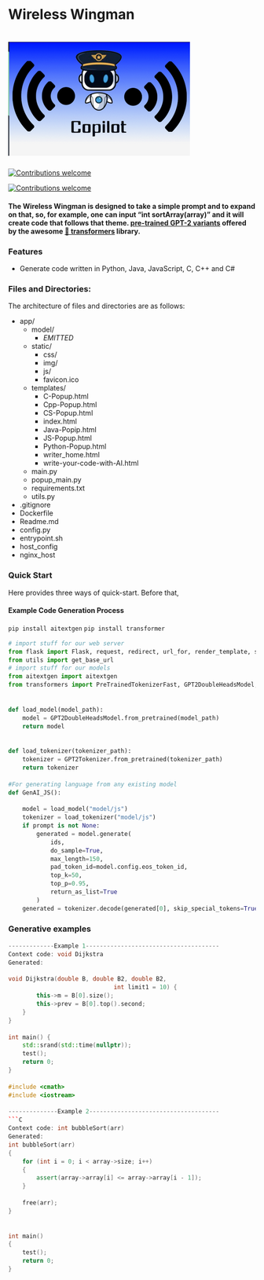 # Wireless Wingman
# ![](wireless_wingman.png)


<a href="https://github.com/Mindstormer314/AI-Camp-Data/tree/main/Copilot"><img src="https://img.shields.io/badge/dataset-download-green" alt="Contributions welcome" data-canonical-src="https://img.shields.io/badge/dataset-download-green" style="max-width:100%;"></a> <a href="https://opensource.org/licenses/apache" rel="nofollow"></a>

<a href="https://drive.google.com/drive/folders/1-H_AeVwm7lJxVTs-c4kwzRtMvXlNGUTC"><img src="https://img.shields.io/badge/model-download-blue" alt="Contributions welcome" data-canonical-src="https://img.shields.io/badge/dataset-download-green" style="max-width:100%;"></a> <a href="https://opensource.org/licenses/apache" rel="nofollow"></a>

#### The Wireless Wingman is designed to take a simple prompt and to expand on that, so, for example, one can input “int sortArray(array)” and it will create code that follows that theme. [pre-trained GPT-2 variants](https://huggingface.co/transformers/pretrained_models.html) offered by the awesome [🤗 transformers](https://github.com/huggingface/transformers) library.


### Features
- Generate code written in Python, Java, JavaScript, C, C++ and C#

### Files and Directories:

The architecture of files and directories are as follows:

* app/
	* model/
		* *EMITTED*
	*	static/
		*	css/
		*	img/
		* js/
		* favicon.ico	
	*	templates/
		*	C-Popup.html
        *	Cpp-Popup.html
        *	CS-Popup.html
        *	index.html
        *	Java-Popip.html
        *	JS-Popup.html
        *	Python-Popup.html
        *	writer_home.html
        *	write-your-code-with-AI.html
	*	main.py
    *	popup_main.py
	*	requirements.txt
	*	utils.py
* .gitignore
* Dockerfile
* Readme.md
* config.py
* entrypoint.sh
* host_config
* nginx_host


### Quick Start
Here provides three ways of quick-start. Before that,


#### Example Code Generation Process
`pip install aitextgen`
`pip install transformer`


```python
# import stuff for our web server
from flask import Flask, request, redirect, url_for, render_template, session
from utils import get_base_url
# import stuff for our models
from aitextgen import aitextgen
from transformers import PreTrainedTokenizerFast, GPT2DoubleHeadsModel, GPT2TokenizerFast, GPT2Tokenizer


def load_model(model_path):
    model = GPT2DoubleHeadsModel.from_pretrained(model_path)
    return model


def load_tokenizer(tokenizer_path):
    tokenizer = GPT2Tokenizer.from_pretrained(tokenizer_path)
    return tokenizer

#For generating language from any existing model
def GenAI_JS(): 

    model = load_model("model/js")
    tokenizer = load_tokenizer("model/js")
    if prompt is not None:
        generated = model.generate(
            ids,
            do_sample=True,
            max_length=150,
            pad_token_id=model.config.eos_token_id,
            top_k=50,
            top_p=0.95,
            return_as_list=True
        )
    generated = tokenizer.decode(generated[0], skip_special_tokens=True)
```



### Generative examples

```C++
-------------Example 1--------------------------------------
Context code: void Dijkstra
Generated: 

void Dijkstra(double B, double B2, double B2,
                              int limit1 = 10) {
        this->m = B[0].size();
        this->prev = B[0].top().second;
    }
}

int main() {
    std::srand(std::time(nullptr));
    test();
    return 0;
}

#include <cmath>
#include <iostream>

--------------Example 2-------------------------------------
```C
Context code: int bubbleSort(arr)
Generated:
int bubbleSort(arr)
{
    for (int i = 0; i < array->size; i++)
    {
        assert(array->array[i] <= array->array[i - 1]);
    }

    free(arr);
}


int main()
{
    test();
    return 0;
}


```
